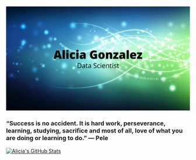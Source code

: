 

![Alicia Gonzalez](https://github.com/aliciag92/aliciag92/blob/main/heading.png?raw=true)
### “Success is no accident. It is hard work, perseverance, learning, studying, sacrifice and most of all, love of what you are doing or learning to do.” ― Pele


[![Alicia's GitHub Stats](https://github-readme-stats.vercel.app/api?username=aliciag92&theme=tokyonight&show_icons=true&hide=prs,issues)](https://github.com/anuraghazra/github-readme-stats)
